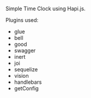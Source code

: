 Simple Time Clock using Hapi.js.

Plugins used: 
  - glue
  - bell
  - good
  - swagger
  - inert
  - joi
  - sequelize
  - vision
  - handlebars
  - getConfig
